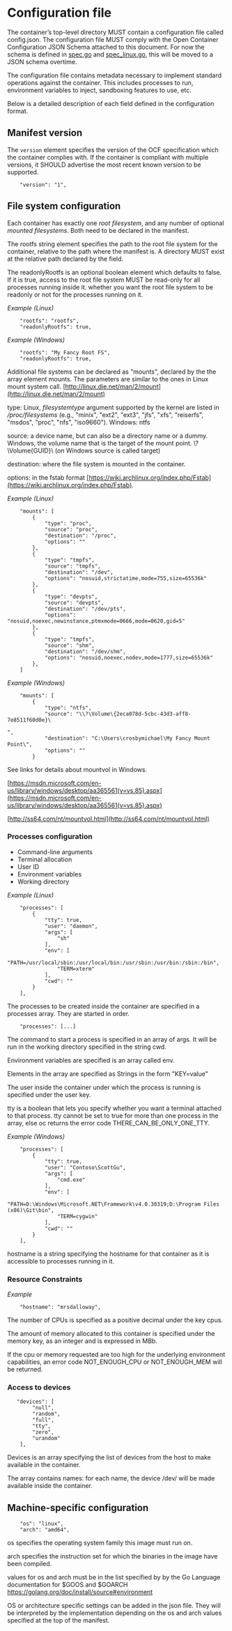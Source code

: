 # Configuration file

The container’s top-level directory MUST contain a configuration file called config.json. The configuration file MUST comply with the Open Container Configuration JSON Schema attached to this document. For now the schema is defined in [spec.go](https://github.com/opencontainers/runc/blob/master/spec.go) and [spec_linux.go](https://github.com/opencontainers/runc/blob/master/spec_linux.go), this will be moved to a JSON schema overtime.

The configuration file contains metadata necessary to implement standard operations against the container. This includes processes to run, environment variables to inject, sandboxing features to use, etc.

Below is a detailed description of each field defined in the configuration format.

## Manifest version

The `version` element specifies the version of the OCF specification which the container complies with. If the container is compliant with multiple versions, it SHOULD advertise the most recent known version to be supported.

```
    "version": "1",
```

## File system configuration

Each container has exactly one *root filesystem*, and any number of optional *mounted filesystems*. Both need to be declared in the manifest.

The rootfs string element specifies the path to the root file system for the container, relative to the path where the manifest is. A directory MUST exist at the relative path declared by the field.

The readonlyRootfs is an optional boolean element which defaults to false. If it is true, access to the root file system MUST be read-only for all processes running inside it.  whether you want the root file system to be readonly or not for the processes running on it.

*Example (Linux)*

```
    "rootfs": "rootfs",
    "readonlyRootfs": true,
```

*Example (Windows)*

```
    "rootfs": "My Fancy Root FS",
    "readonlyRootfs": true,
```

Additional file systems can be declared as "mounts", declared by the the array element mounts. The parameters are similar to the ones in Linux mount system call. [http://linux.die.net/man/2/mount](http://linux.die.net/man/2/mount)

type: Linux, *filesystemtype* argument supported by the kernel are listed in */proc/filesystems* (e.g., "minix", "ext2", "ext3", "jfs", "xfs", "reiserfs", "msdos", "proc", "nfs", "iso9660"). Windows: ntfs

source: a device name, but can also be a directory name or a dummy. Windows, the volume name that is the target of the mount point. \\?\Volume\{GUID}\ (on Windows source is called target)

destination: where the file system is mounted in the container.

options: in the fstab format [https://wiki.archlinux.org/index.php/Fstab](https://wiki.archlinux.org/index.php/Fstab).

*Example (Linux)*

```
    "mounts": [
        {
            "type": "proc",
            "source": "proc",
            "destination": "/proc",
            "options": ""
        },
        {
            "type": "tmpfs",
            "source": "tmpfs",
            "destination": "/dev",
            "options": "nosuid,strictatime,mode=755,size=65536k"
        },
        {
            "type": "devpts",
            "source": "devpts",
            "destination": "/dev/pts",
            "options": "nosuid,noexec,newinstance,ptmxmode=0666,mode=0620,gid=5"
        },
        {
            "type": "tmpfs",
            "source": "shm",
            "destination": "/dev/shm",
            "options": "nosuid,noexec,nodev,mode=1777,size=65536k"
        },
    ]
```

*Example (Windows)*
```
    "mounts": [
        {
            "type": "ntfs",
            "source": "\\?\Volume\{2eca078d-5cbc-43d3-aff8-7e8511f60d0e}\

",
            "destination": "C:\Users\crosbymichael\My Fancy Mount Point\",
            "options": ""
        }
```

See links for details about mountvol in Windows.

[https://msdn.microsoft.com/en-us/library/windows/desktop/aa365561(v=vs.85).aspx](https://msdn.microsoft.com/en-us/library/windows/desktop/aa365561(v=vs.85).aspx)

[http://ss64.com/nt/mountvol.html](http://ss64.com/nt/mountvol.html)

### Processes configuration

- Command-line arguments
- Terminal allocation
- User ID
- Environment variables
- Working directory

*Example (Linux)*
```
    "processes": [
        {
            "tty": true,
            "user": "daemon",
            "args": [
                "sh"
            ],
            "env": [
                "PATH=/usr/local/sbin:/usr/local/bin:/usr/sbin:/usr/bin:/sbin:/bin",
                "TERM=xterm"
            ],
            "cwd": ""
        }
    ],
```

The processes to be created inside the container are specified in a processes array. They are started in order.

```
    "processes": [...]
```

The command to start a process is specified in an array of args. It will be run in the working directory specified in the string cwd.

Environment variables are specified is an array called env.

Elements in the array are specified as Strings in the form "KEY=value"

The user inside the container under which the process is running is specified under the user key.

tty is a boolean that lets you specify whether you want a terminal attached to that process. tty cannot be set to true for more than one process in the array, else oc returns the error code THERE_CAN_BE_ONLY_ONE_TTY.

*Example (Windows)*

```
    "processes": [
        {
            "tty": true,
            "user": "Contoso\ScottGu",
            "args": [
                "cmd.exe"
            ],
            "env": [
                "PATH=D:\Windows\Microsoft.NET\Framework\v4.0.30319;D:\Program Files (x86)\Git\bin",
                "TERM=cygwin"
            ],
            "cwd": ""
        }
    ],
```

hostname is a string specifying the hostname for that container as it is accessible to processes running in it.

### Resource Constraints

*Example*

```
    "hostname": "mrsdalloway",
```

The number of CPUs is specified as a positive decimal under the key cpus.

The amount of memory allocated to this container is specified under the memory key, as an integer and is expressed in MBb.

If the cpu or memory requested are too high for the underlying environment capabilities, an error code NOT_ENOUGH_CPU or NOT_ENOUGH_MEM will be returned.


### Access to devices

```
   "devices": [
        "null",
        "random",
        "full",
        "tty",
        "zero",
        "urandom"
    ],
```

Devices is an array specifying the list of devices from the host to make available in the container.

The array contains names: for each name, the device /dev/<name> will be made available inside the container.

## Machine-specific configuration

```
    "os": "linux",
    "arch": "amd64",
```

os specifies the operating system family this image must run on.

arch specifies the instruction set for which the binaries in the image have been compiled.

values for os and arch must be in the list specified by by the Go Language documentation for $GOOS and $GOARCH https://golang.org/doc/install/source#environment

OS or architecture specific settings can be added in the json file. They will be interpreted by the implementation depending on the os and arch values specified at the top of the manifest.
